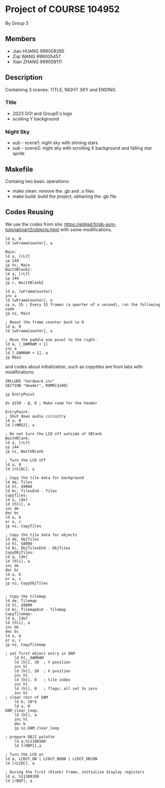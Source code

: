 # Project of COURSE 104952
By Group 5
## Members
- Jiao HUANG 999009285
- Ziqi WANG 999005457
- Xian ZHANG 999009111

## Description
Containing 3 scenes: TITLE, NIGHT SKY and ENDING.
### Title
-  2023 GO! and Group5's logo
-  scolling Y background

### Night Sky
- sub - scene1: night sky with shining stars
- sub - scene2: night sky with scrolling X background and falling star sprite

## Makefile
Containg two basic operations:
- make clean: remove the .gb and .o files
- make build: build the project, obtianing the .gb file

## Codes Reusing
We use the codes from site: https://eldred.fr/gb-asm-tutorial/part2/objects.html
with some modifications.
   
    ld a, 0
    ld [wFrameCounter], a

    Main:
    ld a, [rLY]
    cp 144
    jp nc, Main
    WaitVBlank2:
    ld a, [rLY]
    cp 144
    jp c, WaitVBlank2

    ld a, [wFrameCounter]
    inc a
    ld [wFrameCounter], a
    cp a, 15 ; Every 15 frames (a quarter of a second), run the following code
    jp nz, Main

    ; Reset the frame counter back to 0
    ld a, 0
    ld [wFrameCounter], a

    ; Move the paddle one pixel to the right.
    ld a, [_OAMRAM + 1]
    inc a
    ld [_OAMRAM + 1], a
    jp Main

and codes about initialization, such as copytiles are from labs with modifications:
    
    INCLUDE "hardware.inc"
    SECTION "Header", ROM0[$100]

	jp EntryPoint

	ds $150 - @, 0 ; Make room for the header

    EntryPoint:
	; Shut down audio circuitry
	ld a, 0
	ld [rNR52], a

	; Do not turn the LCD off outside of VBlank
    WaitVBlank:
	ld a, [rLY]
	cp 144
	jp nz, WaitVBlank
	
    ; Turn the LCD off
	ld a, 0
	ld [rLCDC], a

	; Copy the tile data for background
	ld de, Tiles
	ld hl, $9000
	ld bc, TilesEnd - Tiles
    CopyTiles:
	ld a, [de]
	ld [hli], a
	inc de
	dec bc
	ld a, b
	or a, c
	jp nz, CopyTiles

	; Copy the tile data for objects
	ld de, ObjTiles
	ld hl, $8000
	ld bc, ObjTilesEnd - ObjTiles
    CopyObjTiles:
	ld a, [de]
	ld [hli], a
	inc de
	dec bc
	ld a, b
	or a, c
	jp nz, CopyObjTiles


	; Copy the tilemap
	ld de, Tilemap
	ld hl, $9800
	ld bc, TilemapEnd - Tilemap
    CopyTilemap:
	ld a, [de]
	ld [hli], a
	inc de
	dec bc
	ld a, b
	or a, c
	jp nz, CopyTilemap

    ; set first object entry in OAM
        ld hl,_OAMRAM
        ld [hl], 30  ; Y position
        inc hl
        ld [hl], 30  ; X position
        inc hl
        ld [hl], 0   ; tile index
        inc hl
        ld [hl], 0   ; flags: all set to zero 
        inc hl
    ; clear rest of OAM
        ld b, 39*4
        ld a, 0
    OAM_clear_loop:
        ld [hl], a
        inc hl
        dec b
        jp nz,OAM_clear_loop

    ; prepare OBJ1 palette 
        ld a,%11100100
        ld [rOBP1],a

	; Turn the LCD on
	ld a, LCDCF_ON | LCDCF_BGON | LCDCF_OBJON
	ld [rLCDC], a

	; During the first (blank) frame, initialize display registers
	ld a, %11100100
	ld [rBGP], a












